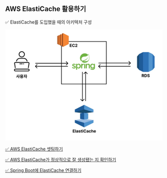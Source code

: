 ## AWS ElastiCache 활용하기

✅ ElastiCache를 도입했을 때의 아키텍처 구성

![image_1.png](image_1.png)

[✅ AWS ElastiCache 셋팅하기](setting/README.md)

[✅ AWS ElastiCache가 정상적으로 잘 생성됐는 지 확인하기](access/README.md)

[✅ Spring Boot에 ElastiCache 연결하기](connect/README.md)

